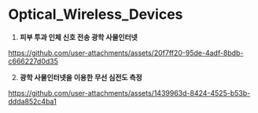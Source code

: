 # Optical_Wireless_Devices

1. **피부 투과 인체 신호 전송 광학 사물인터넷**

https://github.com/user-attachments/assets/20f7ff20-95de-4adf-8bdb-c666227d0d35

2. **광학 사물인터넷을 이용한 무선 심전도 측정**

https://github.com/user-attachments/assets/1439963d-8424-4525-b53b-ddda852c4ba1
